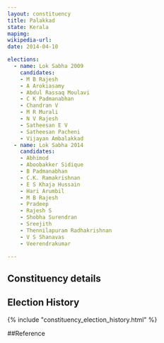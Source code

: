 ```yaml
---
layout: constituency
title: Palakkad
state: Kerala
mapimg: 
wikipedia-url: 
date: 2014-04-10

elections: 
  - name: Lok Sabha 2009
    candidates: 
    - M B Rajesh 
    - A Arokiasamy 
    - Abdul Rassaq Moulavi 
    - C K Padmanabhan 
    - Chandran V 
    - M R Murali 
    - N V Rajesh 
    - Satheesan E V 
    - Satheesan Pacheni 
    - Vijayan Ambalakkad  
  - name: Lok Sabha 2014
    candidates: 
    - Abhimod 
    - Aboobakker Sidique 
    - B Padmanabhan 
    - C.K. Ramakrishnan 
    - E S Khaja Hussain 
    - Hari Arumbil 
    - M B Rajesh 
    - Pradeep 
    - Rajesh S 
    - Shobha Surendran 
    - Sreejith 
    - Thennilapuram Radhakrishnan 
    - V S Shanavas 
    - Veerendrakumar  

---
```


## Constituency details


## Election History
{% include "constituency_election_history.html" %}

##Reference
